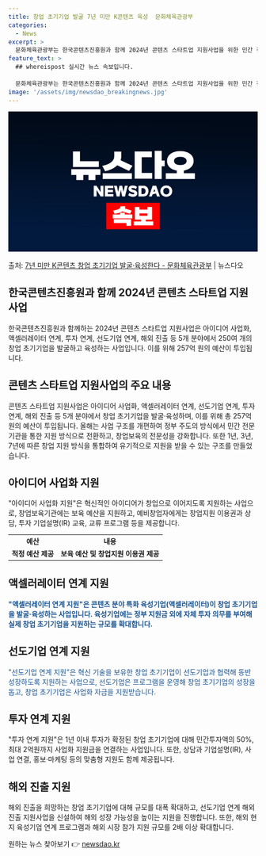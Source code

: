 ```yaml
---
title: 창업 초기기업 발굴 7년 미만 K콘텐츠 육성  문화체육관광부
categories:
  - News
excerpt: >
  문화체육관광부는 한국콘텐츠진흥원과 함께 2024년 콘텐츠 스타트업 지원사업을 위한 민간 전문 기관을 오는 1…
feature_text: >
  ## whereispost 실시간 뉴스 속보입니다.

  문화체육관광부는 한국콘텐츠진흥원과 함께 2024년 콘텐츠 스타트업 지원사업을 위한 민간 전문 기관을 오는 1…
image: '/assets/img/newsdao_breakingnews.jpg'
---
```


![뉴스다오 속보](/assets/img/newsdao_breakingnews.jpg)

<p>출처: <a href="https://newsdao.kr/3276" rel="dofollow">7년 미만 K콘텐츠 창업 초기기업 발굴·육성한다 - 문화체육관광부</a> | 뉴스다오</p>

<h2 data-ke-size="size26">한국콘텐츠진흥원과 함께 2024년 콘텐츠 스타트업 지원사업</h2>
<p data-ke-size="size16">한국콘텐츠진흥원과 함께하는 2024년 콘텐츠 스타트업 지원사업은 아이디어 사업화, 액셀러레이터 연계, 투자 연계, 선도기업 연계, 해외 진출 등 5개 분야에서 250여 개의 창업 초기기업을 발굴하고 육성하는 사업입니다. 이를 위해 257억 원의 예산이 투입됩니다.</p>

<h2 data-ke-size="size26">콘텐츠 스타트업 지원사업의 주요 내용</h2>
<p data-ke-size="size16">콘텐츠 스타트업 지원사업은 아이디어 사업화, 액셀러레이터 연계, 선도기업 연계, 투자 연계, 해외 진출 등 5개 분야에서 창업 초기기업을 발굴·육성하며, 이를 위해 총 257억 원의 예산이 투입됩니다. 올해는 사업 구조를 개편하여 정부 주도의 방식에서 민간 전문 기관을 통한 지원 방식으로 전환하고, 창업보육의 전문성을 강화합니다. 또한 1년, 3년, 7년에 따른 창업 지원 방식을 통합하여 유기적으로 지원을 받을 수 있는 구조를 만들었습니다.</p>

<h2 data-ke-size="size26">아이디어 사업화 지원</h2>
<p data-ke-size="size16">"아이디어 사업화 지원"은 혁신적인 아이디어가 창업으로 이어지도록 지원하는 사업으로, 창업보육기관에는 보육 예산을 지원하고, 예비창업자에게는 창업지원 이용권과 상담, 투자 기업설명(IR) 교육, 교류 프로그램 등을 제공합니다.</p>
<table>
	<tr>
		<td style="text-align: center; height: 17px;"><b>예산</b></td>
		<td style="text-align: center; height: 17px;"><b>내용</b></td>
	</tr>
	<tr>
		<td style="text-align: center; height: 17px;"><b>적정 예산 제공</b></td>
		<td style="text-align: center; height: 17px;"><b>보육 예산 및 창업지원 이용권 제공</b></td>
	</tr>
</table>

<h2 data-ke-size="size26">액셀러레이터 연계 지원</h2>
<p data-ke-size="size16"><b><span style="color: #1a5490;">"액셀러레이터 연계 지원"은 콘텐츠 분야 특화 육성기업(액셀러레이터)이 창업 초기기업을 발굴·육성하는 사업입니다. 육성기업에는 정부 지원금 외에 자체 투자 의무를 부여해 실제 창업 초기기업을 지원하는 규모를 확대합니다.</span></b></p>

<h2 data-ke-size="size26">선도기업 연계 지원</h2>
<p data-ke-size="size16"><span style="color: #1a5490;">"선도기업 연계 지원"은 혁신 기술을 보유한 창업 초기기업이 선도기업과 협력해 동반 성장하도록 지원하는 사업으로, 선도기업은 프로그램을 운영해 창업 초기기업의 성장을 돕고, 창업 초기기업은 사업화 자금을 지원받습니다.</span></p>

<h2 data-ke-size="size26">투자 연계 지원</h2>
<p data-ke-size="size16">"투자 연계 지원"은 1년 이내 투자가 확정된 창업 초기기업에 대해 민간투자액의 50%, 최대 2억원까지 사업화 지원금을 연결하는 사업입니다. 또한, 상담과 기업설명(IR), 사업 연결, 홍보·마케팅 등의 맞춤형 지원도 함께 제공됩니다.</p>

<h2 data-ke-size="size26">해외 진출 지원</h2>
<p data-ke-size="size16">해외 진출을 희망하는 창업 초기기업에 대해 규모를 대폭 확대하고, 선도기업 연계 해외 진출 지원사업을 신설하여 해외 성장 가능성을 높이는 지원을 진행합니다. 또한, 해외 현지 육성기업 연계 프로그램과 해외 시장 참가 지원 규모를 2배 이상 확대합니다.</p> 

원하는 뉴스 찾아보기 👉 <a href="https://newsdao.kr" rel="dofollow">newsdao.kr</a>


